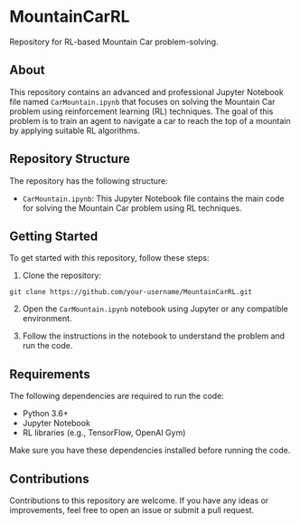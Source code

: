# MountainCarRL

Repository for RL-based Mountain Car problem-solving.

## About

This repository contains an advanced and professional Jupyter Notebook file named `CarMountain.ipynb` that focuses on solving the Mountain Car problem using reinforcement learning (RL) techniques. The goal of this problem is to train an agent to navigate a car to reach the top of a mountain by applying suitable RL algorithms.

## Repository Structure

The repository has the following structure:

- `CarMountain.ipynb`: This Jupyter Notebook file contains the main code for solving the Mountain Car problem using RL techniques.

## Getting Started

To get started with this repository, follow these steps:

1. Clone the repository:
```
git clone https://github.com/your-username/MountainCarRL.git
```

2. Open the `CarMountain.ipynb` notebook using Jupyter or any compatible environment.

3. Follow the instructions in the notebook to understand the problem and run the code.

## Requirements

The following dependencies are required to run the code:

- Python 3.6+
- Jupyter Notebook
- RL libraries (e.g., TensorFlow, OpenAI Gym)

Make sure you have these dependencies installed before running the code.

## Contributions

Contributions to this repository are welcome. If you have any ideas or improvements, feel free to open an issue or submit a pull request.
